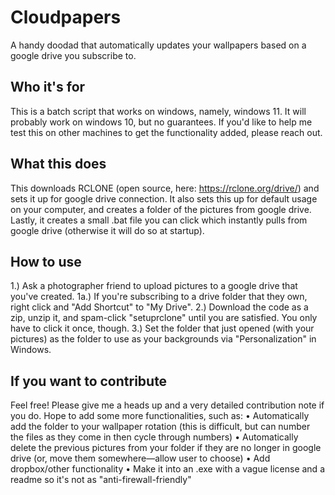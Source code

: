# Cloudpapers
A handy doodad that automatically updates your wallpapers based on a google drive you subscribe to.

## Who it's for
This is a batch script that works on windows, namely, windows 11. It will probably work on windows 10, but no guarantees. 
If you'd like to help me test this on other machines to get the functionality added, please reach out.

## What this does
This downloads RCLONE (open source, here: https://rclone.org/drive/) and sets it up for google drive connection.
It also sets this up for default usage on your computer, and creates a folder of the pictures from google drive.
Lastly, it creates a small .bat file you can click which instantly pulls from google drive (otherwise it will do so at startup).

## How to use
1.) Ask a photographer friend to upload pictures to a google drive that you've created.
1a.) If you're subscribing to a drive folder that they own, right click and "Add Shortcut" to "My Drive".
2.) Download the code as a zip, unzip it, and spam-click "setuprclone" until you are satisfied. You only have to click it once, though.
3.) Set the folder that just opened (with your pictures) as the folder to use as your backgrounds via "Personalization" in Windows.

## If you want to contribute
Feel free! Please give me a heads up and a very detailed contribution note if you do. Hope to add some more functionalities, such as:
 • Automatically add the folder to your wallpaper rotation (this is difficult, but can number the files as they come in then cycle through numbers)
 • Automatically delete the previous pictures from your folder if they are no longer in google drive (or, move them somewhere—allow user to choose)
 • Add dropbox/other functionality
 • Make it into an .exe with a vague license and a readme so it's not as "anti-firewall-friendly"
